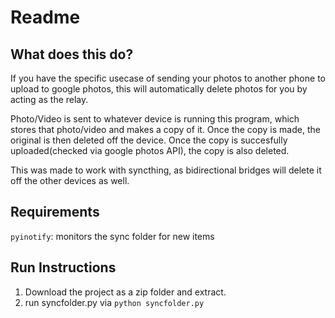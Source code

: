 # Readme

## What does this do? 
If you have the specific usecase of sending your photos to another phone to upload to google photos, this will automatically delete photos for you by acting as the relay. 

Photo/Video is sent to whatever device is running this program, which stores that photo/video and makes a copy of it. Once the copy is made, the original is then deleted off the device. Once the copy is succesfully uploaded(checked via google photos API), the copy is also deleted. 

This was made to work with syncthing, as bidirectional bridges will delete it off the other devices as well.

## Requirements
`pyinotify`: monitors the sync folder for new items

## Run Instructions
1. Download the project as a zip folder and extract.
2. run syncfolder.py via `python syncfolder.py`